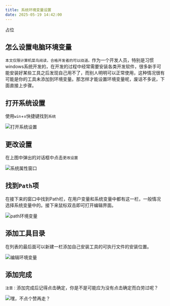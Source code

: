 ```yaml
---
title: 系统环境变量设置
date: 2025-05-19 14:42:00
---
```


占位
## 怎么设置电脑环境变量
`本文仅限计算机菜鸟阅读，合格开发者的可以绕道。`作为一个开发人员，特别是习惯windows系统开发的，在开发的过程中经常需要安装各类开发软件，很多新手可能安装好某些工具之后发现自己用不了，而别人明明可以正常使用，这种情况很有可能是你的工具未添加到环境变量。那怎样才能设置环境变量呢，废话不多说，下面直接上步骤。
## 打开系统设置
使用`win`+`x`快捷键找到`系统`

![打开系统设置](https://files.mdnice.com/user/38598/9447ddc5-c669-4f38-abcc-a727a25dfa58.png)

## 更改设置
在上图中弹出的对话框中点击`更改设置`

![系统属性窗口](https://files.mdnice.com/user/38598/8778eda2-e95e-4f72-87aa-951273bb8733.png)
## 找到`Path`项
在接下来的窗口中找到Path栏，在用户变量和系统变量中都有这一栏，一般情况选择系统变量中的。接下来鼠标双击即可打开编辑界面。

![path环境变量](https://files.mdnice.com/user/38598/afff240b-5907-4037-ae0e-5b925423d865.png)
## 添加工具目录
在列表的最后面可以新建一栏添加自己安装工具的可执行文件的安装位置。

![编辑环境变量](https://files.mdnice.com/user/38598/caa799c3-83dc-447c-ac36-c1ef59e79dc0.png)

## 添加完成
`注意：`添加完成后记得点击确定，你是不是可能应为没有点击确定而白劳过呢？

![嘿，不点个赞再走？](https://files.mdnice.com/user/38598/5a34f484-ae97-4058-a891-28773b3b04e5.png)
